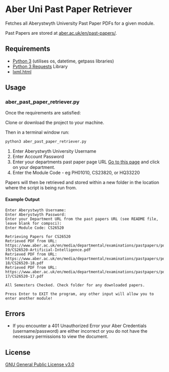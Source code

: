 # Aber Uni Past Paper Retriever
Fetches all Aberystwyth University Past Paper PDFs for a given module.

Past Papers are stored at [aber.ac.uk/en/past-papers/](https://www.aber.ac.uk/en/past-papers/).

## Requirements
* [Python 3](https://www.python.org/downloads/) (utilises os, datetime, getpass libraries)
* [Python 3 Requests](https://pypi.org/project/requests/) Library
* [lxml.html](https://lxml.de/lxmlhtml.html)

## Usage
### aber_past_paper_retriever.py
Once the requirements are satisfied:

Clone or download the project to your machine.

Then in a terminal window run:

```sh
python3 aber_past_paper_retriever.py
```

1) Enter Aberystwyth University Username
2) Enter Account Password
3) Enter your departments past paper page URL [Go to this page](https://www.aber.ac.uk/en/past-papers/) and click on your department.
4) Enter the Module Code - eg PH01010, CS23820, or HQ33220

Papers will then be retrieved and stored within a new folder in the location where the script is being run from.

#### Example Output
```text
Enter Aberystwyth Username: 
Enter Aberystwyth Password: 
Enter your Department URL from the past papers URL (see README file, leave blank for compsci): 
Enter Module Code: CS26520

Retrieving Papers for CS26520
Retrieved PDF from URL: https://www.aber.ac.uk/en/media/departmental/examinations/pastpapers/pdf/compsci/sem2-19/CS26520-Artificial-Intelligence.pdf
Retrieved PDF from URL: https://www.aber.ac.uk/en/media/departmental/examinations/pastpapers/pdf/compsci/sem2-18/CS26520-18.pdf
Retrieved PDF from URL: https://www.aber.ac.uk/en/media/departmental/examinations/pastpapers/pdf/compsci/sem2-17/CS26520-17.pdf

All Semesters Checked. Check folder for any downloaded papers.

Press Enter to EXIT the program, any other input will allow you to enter another module!
```

## Errors
* If you encounter a 401 Unauthorized Error your Aber Credentials (username/password) are either incorrect or you do not have the necessary permissions to view the document.

## License

[GNU General Public License v3.0](https://github.com/maw101/Aber-Past-Paper-Retriever/blob/master/LICENSE)
